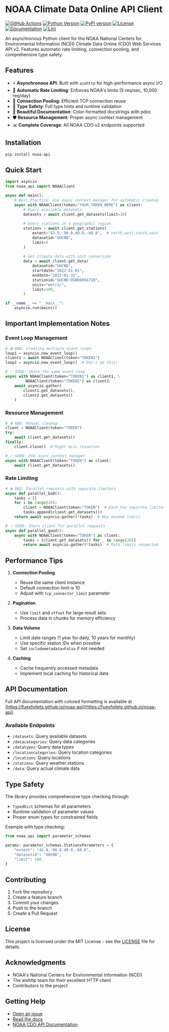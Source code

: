 # NOAA Climate Data Online API Client

[![GitHub Actions](https://github.com/FuexFollets/noaa-api/actions/workflows/lint.yml/badge.svg)](https://github.com/FuexFollets/noaa-api/actions)
[![Python Version](https://img.shields.io/pypi/pyversions/noaa-api.svg)](https://pypi.org/project/noaa-api/)
[![PyPI version](https://badge.fury.io/py/noaa-api.svg)](https://badge.fury.io/py/noaa-api)
[![License](https://img.shields.io/github/license/FuexFollets/noaa-api.svg)](https://github.com/FuexFollets/noaa-api/blob/main/LICENSE)
[![Documentation](https://img.shields.io/badge/docs-pdoc-blue)](https://fuexfollets.github.io/noaa-api)
[![Lint](https://img.shields.io/badge/docs-pdoc-blue)](https://fuexfollets.github.io/noaa-api)
<!-- [![Code style: black](https://img.shields.io/badge/code%20style-black-000000.svg)](https://github.com/psf/black) -->

An asynchronous Python client for the NOAA National Centers for Environmental Information (NCEI) Climate Data Online (CDO) Web Services API v2. Features automatic rate limiting, connection pooling, and comprehensive type safety.

## Features

- ⚡ **Asynchronous API**: Built with `aiohttp` for high-performance async I/O
- 🚦 **Automatic Rate Limiting**: Enforces NOAA's limits (5 req/sec, 10,000 req/day)
- 🔄 **Connection Pooling**: Efficient TCP connection reuse
- 📝 **Type Safety**: Full type hints and runtime validation
- 🎨 **Beautiful Documentation**: Color-formatted docstrings with pdoc
- 🛡️ **Resource Management**: Proper async context management
- 📊 **Complete Coverage**: All NOAA CDO v2 endpoints supported

## Installation

```bash
pip install noaa-api
```

## Quick Start

```python
import asyncio
from noaa_api import NOAAClient

async def main():
    # Best Practice: Use async context manager for automatic cleanup
    async with NOAAClient(token="YOUR_TOKEN_HERE") as client:
        # Query available datasets
        datasets = await client.get_datasets(limit=10)
        
        # Query stations in a geographic region
        stations = await client.get_stations(
            extent="42.0,-90.0,40.0,-88.0",  # north,west,south,east
            datasetid="GHCND",
            limit=5
        )
        
        # Get climate data with unit conversion
        data = await client.get_data(
            datasetid="GHCND",
            startdate="2022-01-01",
            enddate="2022-01-31",
            stationid="GHCND:USW00094728",
            units="metric",
            limit=100,
        )

if __name__ == "__main__":
    asyncio.run(main())
```

## Important Implementation Notes

### Event Loop Management
```python
# ❌ BAD: Creating multiple event loops
loop1 = asyncio.new_event_loop()
client1 = await NOAAClient(token="TOKEN1")
loop2 = asyncio.new_event_loop()  # Don't do this!

# ✅ GOOD: Share the same event loop
async with NOAAClient(token="TOKEN1") as client1, \
         NOAAClient(token="TOKEN2") as client2:
    await asyncio.gather(
        client1.get_datasets(),
        client2.get_datasets()
    )
```

### Resource Management
```python
# ❌ BAD: Manual cleanup
client = NOAAClient(token="TOKEN")
try:
    await client.get_datasets()
finally:
    client.close()  # Might miss resources

# ✅ GOOD: Use async context manager
async with NOAAClient(token="TOKEN") as client:
    await client.get_datasets()
```

### Rate Limiting
```python
# ❌ BAD: Parallel requests with separate limiters
async def parallel_bad():
    tasks = []
    for i in range(20):
        client = NOAAClient(token="TOKEN")  # Each has separate limiter
        tasks.append(client.get_datasets())
    return await asyncio.gather(*tasks)  # May exceed limits

# ✅ GOOD: Share client for parallel requests
async def parallel_good():
    async with NOAAClient(token="TOKEN") as client:
        tasks = [client.get_datasets() for _ in range(20)]
        return await asyncio.gather(*tasks)  # Rate limits respected
```

## Performance Tips

1. **Connection Pooling**
   - Reuse the same client instance
   - Default connection limit is 10
   - Adjust with `tcp_connector_limit` parameter

2. **Pagination**
   - Use `limit` and `offset` for large result sets
   - Process data in chunks for memory efficiency

3. **Data Volume**
   - Limit date ranges (1 year for daily, 10 years for monthly)
   - Use specific station IDs when possible
   - Set `includemetadata=False` if not needed

4. **Caching**
   - Cache frequently accessed metadata
   - Implement local caching for historical data

## API Documentation

Full API documentation with colored formatting is available at [https://fuexfollets.github.io/noaa-api](https://fuexfollets.github.io/noaa-api).

### Available Endpoints

- `/datasets`: Query available datasets
- `/datacategories`: Query data categories
- `/datatypes`: Query data types
- `/locationcategories`: Query location categories
- `/locations`: Query locations
- `/stations`: Query weather stations
- `/data`: Query actual climate data

## Type Safety

The library provides comprehensive type checking through:
- `TypedDict` schemas for all parameters
- Runtime validation of parameter values
- Proper enum types for constrained fields

Example with type checking:
```python
from noaa_api import parameter_schemas

params: parameter_schemas.StationsParameters = {
    "extent": "42.0,-90.0,40.0,-88.0",
    "datasetid": "GHCND",
    "limit": 100
}
```

## Contributing

1. Fork the repository
2. Create a feature branch
3. Commit your changes
4. Push to the branch
5. Create a Pull Request

## License

This project is licensed under the MIT License - see the [LICENSE](LICENSE) file for details.

## Acknowledgments

- NOAA's National Centers for Environmental Information (NCEI)
- The aiohttp team for their excellent HTTP client
- Contributors to the project

## Getting Help

- [Open an issue](https://github.com/FuexFollets/noaa-api/issues)
- [Read the docs](https://fuexfollets.github.io/noaa-api)
- [NOAA CDO API Documentation](https://www.ncdc.noaa.gov/cdo-web/webservices/v2)
